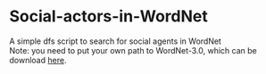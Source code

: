# Social-actors-in-WordNet
A simple dfs script to search for social agents in WordNet<br>
Note: you need to put your own path to WordNet-3.0, which can be download [here](https://wordnet.princeton.edu/download).
